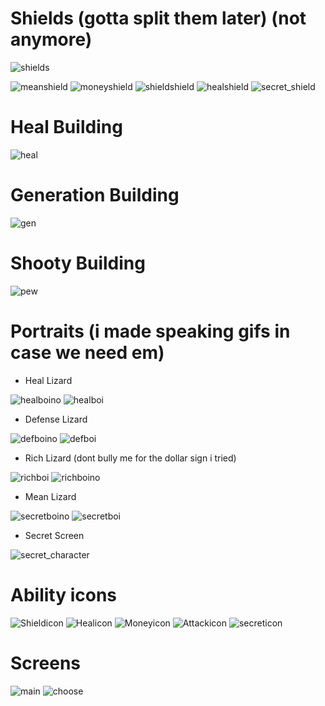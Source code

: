 # Shields (gotta split them later) (not anymore)
![shields](https://user-images.githubusercontent.com/84735216/120103562-7cc8a200-c150-11eb-9944-f9996c84cd1b.png)

![meanshield](https://user-images.githubusercontent.com/84734669/120508201-d090f080-c3c7-11eb-9758-6733c10e5ef2.png)
![moneyshield](https://user-images.githubusercontent.com/84734669/120508903-64fb5300-c3c8-11eb-9cae-176b1522d4ac.png)
![shieldshield](https://user-images.githubusercontent.com/84734669/120507325-fff32d80-c3c6-11eb-9a97-667e971f275e.png)
![healshield](https://user-images.githubusercontent.com/84734669/120506464-3b412c80-c3c6-11eb-8cd8-523f7ca8a5f4.png)
![secret_shield](https://user-images.githubusercontent.com/84735216/120664341-25496f80-c48b-11eb-926b-1eaed9759012.png)
# Heal Building
![heal](https://user-images.githubusercontent.com/84735216/120103622-d4670d80-c150-11eb-92ce-08ecc9ae56ee.png)
# Generation Building
![gen](https://user-images.githubusercontent.com/84735216/120103641-efd21880-c150-11eb-90a2-6b148fba2118.png)
# Shooty Building
![pew](https://user-images.githubusercontent.com/84735216/120103673-0d9f7d80-c151-11eb-992d-52663b8c2255.png)
# Portraits (i made speaking gifs in case we need em)
- Heal Lizard

![healboino](https://user-images.githubusercontent.com/84735216/120103703-3293f080-c151-11eb-83b4-4eddba7ab8cc.png)
![healboi](https://user-images.githubusercontent.com/84735216/120103696-27d95b80-c151-11eb-8ede-4b730aba2cb8.gif)

- Defense Lizard

![defboino](https://user-images.githubusercontent.com/84735216/120103717-42133980-c151-11eb-988c-0c86ca472c7d.png)
![defboi](https://user-images.githubusercontent.com/84735216/120103710-3aec2b80-c151-11eb-8abf-f2743172898c.gif)

- Rich Lizard (dont bully me for the dollar sign i tried)

![richboi](https://user-images.githubusercontent.com/84735216/120112640-f4112c80-c176-11eb-988a-d235b3b51e99.png)
![richboino](https://user-images.githubusercontent.com/84735216/120112642-f4a9c300-c176-11eb-806c-dc3cf97bb81e.gif)

- Mean Lizard

![secretboino](https://user-images.githubusercontent.com/84735216/120103735-5d7e4480-c151-11eb-8785-bb1980cc82d6.png)
![secretboi](https://user-images.githubusercontent.com/84735216/120103734-56573680-c151-11eb-8c02-eb7406a4f424.gif)

- Secret Screen

![secret_character](https://user-images.githubusercontent.com/84735216/120664323-224e7f00-c48b-11eb-8306-d5f10ad38c60.png)

# Ability icons
![Shieldicon](https://user-images.githubusercontent.com/84735216/120664449-37c3a900-c48b-11eb-95af-060cce0f5837.png)
![Healicon](https://user-images.githubusercontent.com/84735216/120664418-32665e80-c48b-11eb-8f51-b6bb317f76fa.png)
![Moneyicon](https://user-images.githubusercontent.com/84735216/120664442-36927c00-c48b-11eb-874b-1ece4c611811.png)
![Attackicon](https://user-images.githubusercontent.com/84735216/120664407-30040480-c48b-11eb-8260-71cb07056776.png)
![secreticon](https://user-images.githubusercontent.com/84735216/120664356-29758d00-c48b-11eb-8539-9bb23a4fd0c8.png)

# Screens
![main](https://user-images.githubusercontent.com/84735216/120377022-dda4d580-c31c-11eb-8d70-cacae8d7253a.png)
![choose](https://user-images.githubusercontent.com/84735216/120377018-db427b80-c31c-11eb-9b29-53b45fa52964.png)
